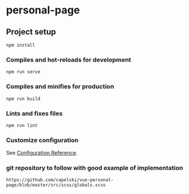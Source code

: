 # personal-page

## Project setup
```
npm install
```

### Compiles and hot-reloads for development
```
npm run serve
```

### Compiles and minifies for production
```
npm run build
```

### Lints and fixes files
```
npm run lint
```

### Customize configuration
See [Configuration Reference](https://cli.vuejs.org/config/).


### git repository to follow with good example of implementation

```
https://github.com/capelski/vue-personal-page/blob/master/src/scss/globals.scss
```
